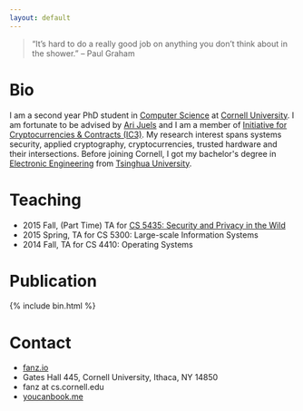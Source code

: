 ```yaml
---
layout: default
---
```



> “It’s hard to do a really good job on anything you don’t think about in the shower.”
– Paul Graham


<h1 class="ui  header">Bio</h1>

I am a second year PhD student in [Computer Science][cs]
at [Cornell University][cu]. I am fortunate to be advised by
[Ari Juels][aj] and I am a member of
[Initiative for Cryptocurrencies & Contracts (IC3)][ic3].
My research interest spans systems security, applied cryptography,
cryptocurrencies, trusted hardware and their intersections.
Before joining Cornell, I got my bachelor's degree
in [Electronic Engineering][thuee]
from [Tsinghua University][thu].


<h1 class="ui  header">Teaching</h1>

- 2015 Fall, (Part Time) TA for [CS 5435: Security and Privacy in the Wild](http://www.arijuels.com/teaching/cs-5435-fall-2015/)
- 2015 Spring, TA for CS 5300: Large-scale Information Systems
- 2014 Fall, TA for CS 4410: Operating Systems


<h1 class="ui  header">Publication</h1>
{% include bin.html %}


<h1 class="ui  header">Contact</h1>
<ul>
  <li><i class="home icon"></i><a href='http://www.fanz.io'>fanz.io</a></li>
  <li><i class="mail icon"></i>Gates Hall 445, Cornell University, Ithaca, NY 14850</li>
  <li><i class="at icon"></i>fanz at cs.cornell.edu</li>
  <li><i class="calendar icon"></i><a href="https://fanz.youcanbook.me">youcanbook.me</a></li>
</ul>

[cs]:http://www.cs.cornell.edu/
[cu]:http://www.cornell.edu/
[aj]:http://arijuels.com/
[ic3]:http://initic3.org/
[thuee]:http://www.tsinghua.edu.cn/publish/eeen/
[thu]:http://www.tsinghua.edu.cn/publish/newthuen/index.html
